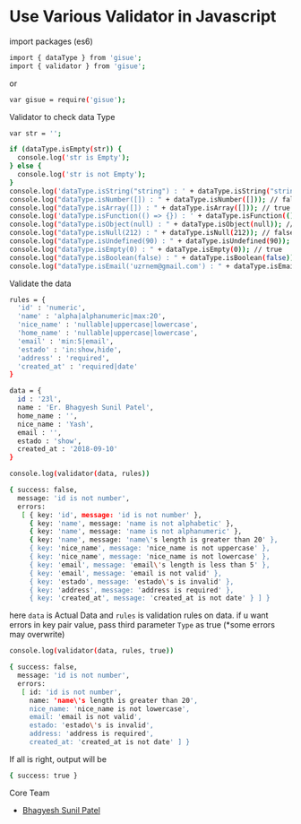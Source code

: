 # Use Various Validator in Javascript

import packages (es6)

```sh
import { dataType } from 'gisue';
import { validator } from 'gisue';
```

or

```sh
var gisue = require('gisue');
```

Validator to check data Type

```sh
var str = '';

if (dataType.isEmpty(str)) {
  console.log('str is Empty');
} else {
  console.log('str is not Empty');
}
console.log('dataType.isString("string") : ' + dataType.isString("string")); // true
console.log("dataType.isNumber([]) : " + dataType.isNumber([])); // false
console.log("dataType.isArray([]) : " + dataType.isArray([])); // true
console.log('dataType.isFunction(() => {}) : ' + dataType.isFunction(() => {})); // true
console.log("dataType.isObject(null) : " + dataType.isObject(null)); // null
console.log("dataType.isNull(212) : " + dataType.isNull(212)); // false
console.log("dataType.isUndefined(90) : " + dataType.isUndefined(90)); // false
console.log("dataType.isEmpty(0) : " + dataType.isEmpty(0)); // true
console.log("dataType.isBoolean(false) : " + dataType.isBoolean(false)); // true
console.log("dataType.isEmail('uzrnem@gmail.com') : " + dataType.isEmail('uzrnem@gmail.com')); // true
```

Validate the data

```sh
rules = {
  'id' : 'numeric',
  'name' : 'alpha|alphanumeric|max:20',
  'nice_name' : 'nullable|uppercase|lowercase',
  'home_name' : 'nullable|uppercase|lowercase',
  'email' : 'min:5|email',
  'estado' : 'in:show,hide',
  'address' : 'required',
  'created_at' : 'required|date'
}

data = {
  id : '23l',
  name : 'Er. Bhagyesh Sunil Patel',
  home_name : '',
  nice_name : 'Yash',
  email : '',
  estado : 'show',
  created_at : '2018-09-10'
}

console.log(validator(data, rules))

{ success: false,
  message: 'id is not number',
  errors:
   [ { key: 'id', message: 'id is not number' },
     { key: 'name', message: 'name is not alphabetic' },
     { key: 'name', message: 'name is not alphanumeric' },
     { key: 'name', message: 'name\'s length is greater than 20' },
     { key: 'nice_name', message: 'nice_name is not uppercase' },
     { key: 'nice_name', message: 'nice_name is not lowercase' },
     { key: 'email', message: 'email\'s length is less than 5' },
     { key: 'email', message: 'email is not valid' },
     { key: 'estado', message: 'estado\'s is invalid' },
     { key: 'address', message: 'address is required' },
     { key: 'created_at', message: 'created_at is not date' } ] }
```

here `data` is Actual Data and `rules` is validation rules on data.
if u want errors in key pair value, pass third parameter `Type` as true (*some errors may overwrite)

```sh
console.log(validator(data, rules, true))

{ success: false,
  message: 'id is not number',
  errors:
   [ id: 'id is not number',
     name: 'name\'s length is greater than 20',
     nice_name: 'nice_name is not lowercase',
     email: 'email is not valid',
     estado: 'estado\'s is invalid',
     address: 'address is required',
     created_at: 'created_at is not date' ] }
```

If all is right, output will be

```sh
{ success: true }
```

Core Team

* [Bhagyesh Sunil Patel]

[//]: # (These are reference links used in the body of this note)

   [Bhagyesh Sunil Patel]: <https://github.com/uzrnem>
